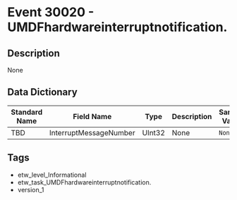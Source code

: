 # Event 30020 - UMDFhardwareinterruptnotification.

## Description
None

## Data Dictionary
|Standard Name|Field Name|Type|Description|Sample Value|
|---|---|---|---|---|
|TBD|InterruptMessageNumber|UInt32|None|`None`|

## Tags
* etw_level_Informational
* etw_task_UMDFhardwareinterruptnotification.
* version_1